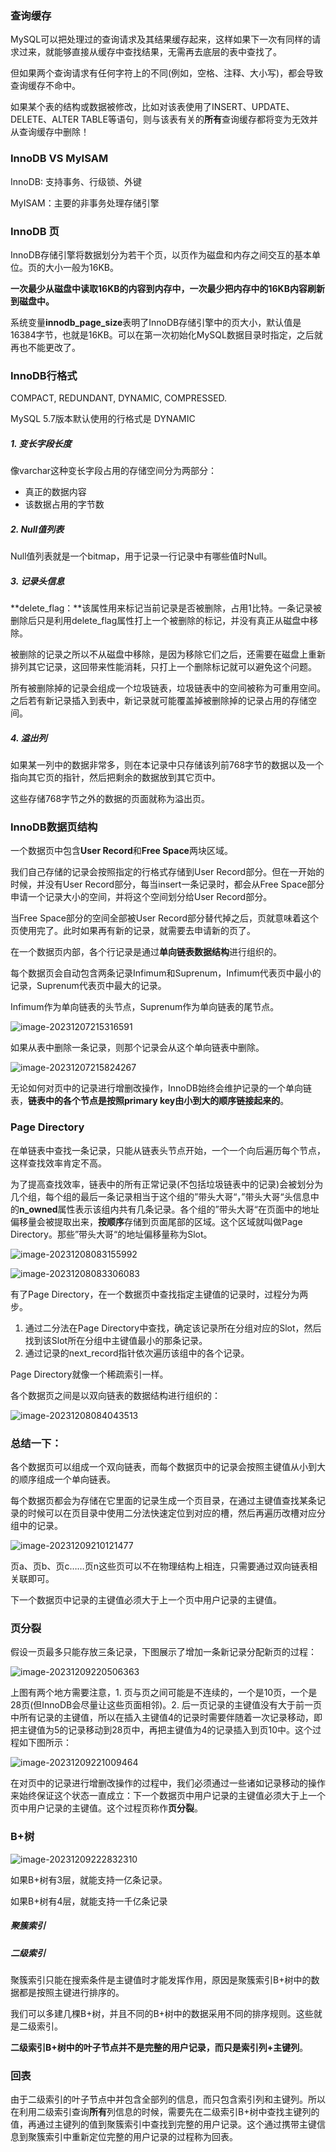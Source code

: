 ### 查询缓存

MySQL可以把处理过的查询请求及其结果缓存起来，这样如果下一次有同样的请求过来，就能够直接从缓存中查找结果，无需再去底层的表中查找了。

但如果两个查询请求有任何字符上的不同(例如，空格、注释、大小写)，都会导致查询缓存不命中。

如果某个表的结构或数据被修改，比如对该表使用了INSERT、UPDATE、DELETE、ALTER TABLE等语句，则与该表有关的**所有**查询缓存都将变为无效并从查询缓存中删除！

### InnoDB VS MyISAM

InnoDB: 支持事务、行级锁、外键

MyISAM：主要的非事务处理存储引擎

### InnoDB 页

InnoDB存储引擎将数据划分为若干个页，以页作为磁盘和内存之间交互的基本单位。页的大小一般为16KB。

**一次最少从磁盘中读取16KB的内容到内存中，一次最少把内存中的16KB内容刷新到磁盘中。**

系统变量**innodb_page_size**表明了InnoDB存储引擎中的页大小，默认值是16384字节，也就是16KB。可以在第一次初始化MySQL数据目录时指定，之后就再也不能更改了。

### InnoDB行格式

COMPACT, REDUNDANT, DYNAMIC, COMPRESSED. 

MySQL 5.7版本默认使用的行格式是 DYNAMIC

##### 1. 变长字段长度

像varchar这种变长字段占用的存储空间分为两部分：

- 真正的数据内容
- 该数据占用的字节数

##### 2. Null值列表

Null值列表就是一个bitmap，用于记录一行记录中有哪些值时Null。

##### 3. 记录头信息

**delete_flag：**该属性用来标记当前记录是否被删除，占用1比特。一条记录被删除后只是利用delete_flag属性打上一个被删除的标记，并没有真正从磁盘中移除。

被删除的记录之所以不从磁盘中移除，是因为移除它们之后，还需要在磁盘上重新排列其它记录，这回带来性能消耗，只打上一个删除标记就可以避免这个问题。

所有被删除掉的记录会组成一个垃圾链表，垃圾链表中的空间被称为可重用空间。之后若有新记录插入到表中，新记录就可能覆盖掉被删除掉的记录占用的存储空间。

##### 4. 溢出列

如果某一列中的数据非常多，则在本记录中只存储该列前768字节的数据以及一个指向其它页的指针，然后把剩余的数据放到其它页中。

这些存储768字节之外的数据的页面就称为溢出页。

### InnoDB数据页结构

一个数据页中包含**User Record**和**Free Space**两块区域。

我们自己存储的记录会按照指定的行格式存储到User Record部分。但在一开始的时候，并没有User Record部分，每当insert一条记录时，都会从Free Space部分申请一个记录大小的空间，并将这个空间划分给User Record部分。

当Free Space部分的空间全部被User Record部分替代掉之后，页就意味着这个页使用完了。此时如果再有新的记录，就需要去申请新的页了。





在一个数据页内部，各个行记录是通过**单向链表数据结构**进行组织的。

每个数据页会自动包含两条记录Infimum和Suprenum，Infimum代表页中最小的记录，Suprenum代表页中最大的记录。

Infimum作为单向链表的头节点，Suprenum作为单向链表的尾节点。

![image-20231207215316591](.\img\image-20231207215316591.png)

如果从表中删除一条记录，则那个记录会从这个单向链表中删除。

![image-20231207215824267](.\img\image-20231207215824267.png)

无论如何对页中的记录进行增删改操作，InnoDB始终会维护记录的一个单向链表，**链表中的各个节点是按照primary key由小到大的顺序链接起来的**。

### Page Directory

在单链表中查找一条记录，只能从链表头节点开始，一个一个向后遍历每个节点，这样查找效率肯定不高。

为了提高查找效率，链表中的所有正常记录(不包括垃圾链表中的记录)会被划分为几个组，每个组的最后一条记录相当于这个组的”带头大哥“，”带头大哥“头信息中的**n_owned**属性表示该组内共有几条记录。各个组的”带头大哥“在页面中的地址偏移量会被提取出来，**按顺序**存储到页面尾部的区域。这个区域就叫做Page Directory。那些”带头大哥“的地址偏移量称为Slot。

![image-20231208083155992](.\img\image-20231208083155992.png)

![image-20231208083306083](.\img\image-20231208083306083.png)

有了Page Directory，在一个数据页中查找指定主键值的记录时，过程分为两步。

1. 通过二分法在Page Directory中查找，确定该记录所在分组对应的Slot，然后找到该Slot所在分组中主键值最小的那条记录。
2. 通过记录的next_record指针依次遍历该组中的各个记录。

Page Directory就像一个稀疏索引一样。







各个数据页之间是以双向链表的数据结构进行组织的：

![image-20231208084043513](.\img\image-20231208084043513.png)



### 总结一下：

各个数据页可以组成一个双向链表，而每个数据页中的记录会按照主键值从小到大的顺序组成一个单向链表。

每个数据页都会为存储在它里面的记录生成一个页目录，在通过主键值查找某条记录的时候可以在页目录中使用二分法快速定位到对应的槽，然后再遍历改槽对应分组中的记录。

![image-20231209210121477](.\img\image-20231209210121477.png)

页a、页b、页c……页n这些页可以不在物理结构上相连，只需要通过双向链表相关联即可。

下一个数据页中记录的主键值必须大于上一个页中用户记录的主键值。

### 页分裂

假设一页最多只能存放三条记录，下图展示了增加一条新记录分配新页的过程：

![image-20231209220506363](.\img\image-20231209220506363.png)

上图有两个地方需要注意，1. 页与页之间可能是不连续的，一个是10页，一个是28页(但InnoDB会尽量让这些页面相邻)。2. 后一页记录的主键值没有大于前一页中所有记录的主键值，所以在插入主键值4的记录时需要伴随着一次记录移动，即把主键值为5的记录移动到28页中，再把主键值为4的记录插入到页10中。这个过程如下图所示：

![image-20231209221009464](.\img\image-20231209221009464.png)

在对页中的记录进行增删改操作的过程中，我们必须通过一些诸如记录移动的操作来始终保证这个状态一直成立：下一个数据页中用户记录的主键值必须大于上一个页中用户记录的主键值。这个过程页称作**页分裂**。

### B+树

![image-20231209222832310](D:\Workspace\mysql\4\img\image-20231209222832310.png)

如果B+树有3层，就能支持一亿条记录。

如果B+树有4层，就能支持一千亿条记录

##### 聚簇索引

##### 二级索引

聚簇索引只能在搜索条件是主键值时才能发挥作用，原因是聚簇索引B+树中的数据都是按照主键进行排序的。

我们可以多建几棵B+树，并且不同的B+树中的数据采用不同的排序规则。这些就是二级索引。

**二级索引B+树中的叶子节点并不是完整的用户记录，而只是索引列+主键列**。

### 回表

由于二级索引的叶子节点中并包含全部列的信息，而只包含索引列和主键列。所以在利用二级索引查询**所有**列信息的时候，需要先在二级索引B+树中查找主键列的值，再通过主键列的值到聚簇索引中查找到完整的用户记录。这个通过携带主键信息到聚簇索引中重新定位完整的用户记录的过程称为回表。